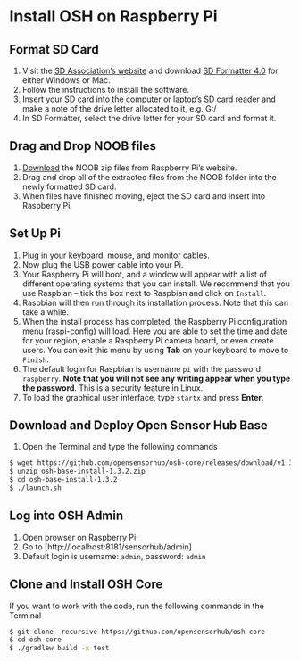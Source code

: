 # Install OSH on Raspberry Pi

## Format SD Card

1. Visit the [SD Association’s website](http://www.sdcard.org/) and download [SD Formatter 4.0](https://www.sdcard.org/downloads/formatter_4/) for either Windows or Mac.
2. Follow the instructions to install the software.
3. Insert your SD card into the computer or laptop’s SD card reader and make a note of the drive letter allocated to it, e.g. G:/
4. In SD Formatter, select the drive letter for your SD card and format it.

## Drag and Drop NOOB files

1. [Download](http://www.raspberrypi.org/downloads/)  the NOOB zip files from Raspberry Pi’s website.
2. Drag and drop all of the extracted files from the NOOB folder into the newly formatted SD card.
3. When files have finished moving, eject the SD card and insert into Raspberry Pi.

## Set Up Pi

1. Plug in your keyboard, mouse, and monitor cables.
2. Now plug the USB power cable into your Pi.
3. Your Raspberry Pi will boot, and a window will appear with a list of different operating systems that you can install. We recommend that you use Raspbian – tick the box next to Raspbian and click on `Install`.
4. Raspbian will then run through its installation process. Note that this can take a while.
5. When the install process has completed, the Raspberry Pi configuration menu (raspi-config) will load. Here you are able to set the time and date for your region, enable a Raspberry Pi camera board, or even create users. You can exit this menu by using **Tab** on your keyboard to move to `Finish`.
6. The default login for Raspbian is username `pi` with the password `raspberry`. **Note that you will not see any writing appear when you type the password**. This is a security feature in Linux.
7. To load the graphical user interface, type `startx` and press **Enter**.

## Download and Deploy Open Sensor Hub Base

1. Open the Terminal and type the following commands

```bash
$ wget https://github.com/opensensorhub/osh-core/releases/download/v1.3.2/osh-base-install-1.3.2.zip
$ unzip osh-base-install-1.3.2.zip
$ cd osh-base-install-1.3.2
$ ./launch.sh
```

## Log into OSH Admin

1. Open browser on Raspberry Pi.
2. Go to [http://localhost:8181/sensorhub/admin]
3. Default login is username: `admin`, password: `admin`

## Clone and Install OSH Core

If you want to work with the code, run the following commands in the Terminal

```bash
$ git clone –recursive https://github.com/opensensorhub/osh-core
$ cd osh-core
$ ./gradlew build -x test
```
